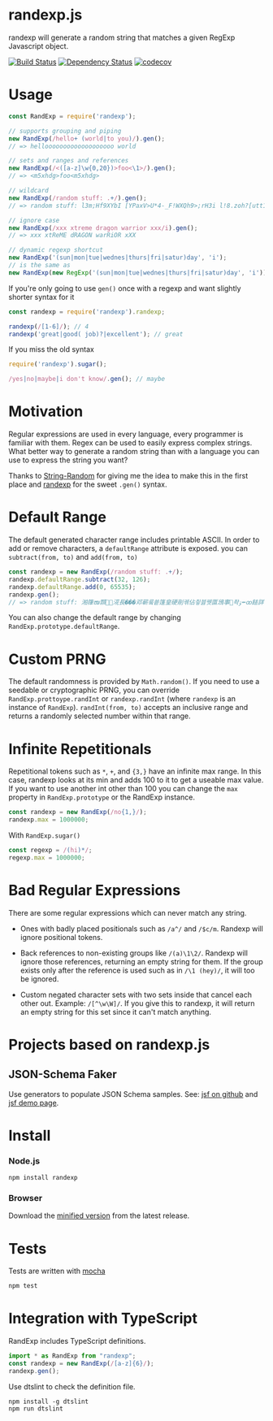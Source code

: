 # randexp.js

randexp will generate a random string that matches a given RegExp Javascript object.

[![Build Status](https://secure.travis-ci.org/fent/randexp.js.svg)](http://travis-ci.org/fent/randexp.js)
[![Dependency Status](https://david-dm.org/fent/randexp.js.svg)](https://david-dm.org/fent/randexp.js)
[![codecov](https://codecov.io/gh/fent/randexp.js/branch/master/graph/badge.svg)](https://codecov.io/gh/fent/randexp.js)

# Usage

```js
const RandExp = require('randexp');

// supports grouping and piping
new RandExp(/hello+ (world|to you)/).gen();
// => hellooooooooooooooooooo world

// sets and ranges and references
new RandExp(/<([a-z]\w{0,20})>foo<\1>/).gen();
// => <m5xhdg>foo<m5xhdg>

// wildcard
new RandExp(/random stuff: .+/).gen();
// => random stuff: l3m;Hf9XYbI [YPaxV>U*4-_F!WXQh9>;rH3i l!8.zoh?[utt1OWFQrE ^~8zEQm]~tK

// ignore case
new RandExp(/xxx xtreme dragon warrior xxx/i).gen();
// => xxx xtReME dRAGON warRiOR xXX

// dynamic regexp shortcut
new RandExp('(sun|mon|tue|wednes|thurs|fri|satur)day', 'i');
// is the same as
new RandExp(new RegExp('(sun|mon|tue|wednes|thurs|fri|satur)day', 'i'));
```

If you're only going to use `gen()` once with a regexp and want slightly shorter syntax for it

```js
const randexp = require('randexp').randexp;

randexp(/[1-6]/); // 4
randexp('great|good( job)?|excellent'); // great
```

If you miss the old syntax

```js
require('randexp').sugar();

/yes|no|maybe|i don't know/.gen(); // maybe
```

# Motivation

Regular expressions are used in every language, every programmer is familiar with them. Regex can be used to easily express complex strings. What better way to generate a random string than with a language you can use to express the string you want?

Thanks to [String-Random](http://search.cpan.org/~steve/String-Random-0.22/lib/String/Random.pm) for giving me the idea to make this in the first place and [randexp](https://github.com/benburkert/randexp) for the sweet `.gen()` syntax.

# Default Range

The default generated character range includes printable ASCII. In order to add or remove characters,
a `defaultRange` attribute is exposed. you can `subtract(from, to)` and `add(from, to)`
```js
const randexp = new RandExp(/random stuff: .+/);
randexp.defaultRange.subtract(32, 126);
randexp.defaultRange.add(0, 65535);
randexp.gen();
// => random stuff: 湐箻ໜ䫴␩⶛㳸長���邓蕲뤀쑡篷皇硬剈궦佔칗븛뀃匫鴔事좍ﯣ⭼ꝏ䭍詳蒂䥂뽭
```

You can also change the default range by changing `RandExp.prototype.defaultRange`.

# Custom PRNG

The default randomness is provided by `Math.random()`. If you need to use a seedable or cryptographic PRNG, you
can override `RandExp.prottoype.randInt` or `randexp.randInt` (where `randexp` is an instance of `RandExp`). `randInt(from, to)` accepts an inclusive range and returns a randomly selected number within that range.

# Infinite Repetitionals

Repetitional tokens such as `*`, `+`, and `{3,}` have an infinite max range. In this case, randexp looks at its min and adds 100 to it to get a useable max value. If you want to use another int other than 100 you can change the `max` property in `RandExp.prototype` or the RandExp instance.

```js
const randexp = new RandExp(/no{1,}/);
randexp.max = 1000000;
```

With `RandExp.sugar()`

```js
const regexp = /(hi)*/;
regexp.max = 1000000;
```

# Bad Regular Expressions

There are some regular expressions which can never match any string.

* Ones with badly placed positionals such as `/a^/` and `/$c/m`. Randexp will ignore positional tokens.

* Back references to non-existing groups like `/(a)\1\2/`. Randexp will ignore those references, returning an empty string for them. If the group exists only after the reference is used such as in `/\1 (hey)/`, it will too be ignored.

* Custom negated character sets with two sets inside that cancel each other out. Example: `/[^\w\W]/`. If you give this to randexp, it will return an empty string for this set since it can't match anything.


# Projects based on randexp.js


## JSON-Schema Faker

Use generators to populate JSON Schema samples. See: [jsf on github](https://github.com/json-schema-faker/json-schema-faker/) and [jsf demo page](http://json-schema-faker.js.org/).


# Install

### Node.js

    npm install randexp

### Browser

Download the [minified version](https://github.com/fent/randexp.js/releases) from the latest release.


# Tests

Tests are written with [mocha](https://mochajs.org)

```bash
npm test
```

# Integration with TypeScript

RandExp includes TypeScript definitions.

```typescript
import * as RandExp from "randexp";
const randexp = new RandExp(/[a-z]{6}/);
randexp.gen();
```

Use dtslint to check the definition file.

    npm install -g dtslint
    npm run dtslint
